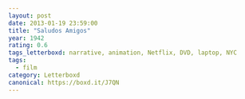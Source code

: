 ```yaml
---
layout: post 
date: 2013-01-19 23:59:00
title: "Saludos Amigos"
year: 1942
rating: 0.6
tags_letterboxd: narrative, animation, Netflix, DVD, laptop, NYC
tags:
  - film
category: Letterboxd
canonical: https://boxd.it/J7QN
---
```

